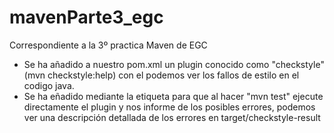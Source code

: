 # mavenParte3_egc
Correspondiente a la 3º practica Maven de EGC

- Se ha añadido a nuestro pom.xml un plugin conocido como "checkstyle" (mvn checkstyle:help) con el podemos ver los fallos de estilo en el codigo java.
- Se ha eñadido mediante la etiqueta <execution> para que al hacer "mvn test" ejecute directamente el plugin y nos informe de los posibles errores, podemos ver una descripción detallada de los errores en target/checkstyle-result
